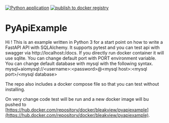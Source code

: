 [![Python application](https://github.com/bleakview/pyapiexample/actions/workflows/python-app.yml/badge.svg?branch=master)](https://github.com/bleakview/pyapiexample/actions/workflows/python-app.yml)   [![publish to docker registry](https://github.com/bleakview/pyapiexample/actions/workflows/push_to_docker_hub.yml/badge.svg)](https://github.com/bleakview/pyapiexample/actions/workflows/push_to_docker_hub.yml)

# PyApiExample

Hi ! This is an example written in Python 3 for a start point on how to write a FastAPI API with SQLAlchemy.
It supports pytest and you can test api with swagger via http://localhost:<port>/docs.
If you directly run docker container it will use sqlite.
You can change default port with PORT environment variable.
You can change default database with mysql with the following syntax.
mysql+aiomysql://\<username>:\<password>@\<mysql host>:\<mysql port>/\<mysql database>

The repo also includes a docker compose file so that you can test without installing.

On very change code test will be run and a new docker image will bu pushed to
[https://hub.docker.com/repository/docker/bleakview/pyapiexample](https://hub.docker.com/repository/docker/bleakview/pyapiexample).
